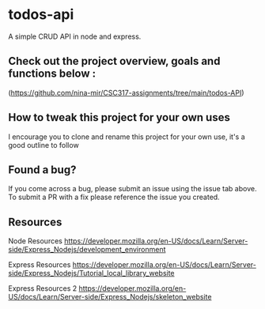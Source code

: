 # todos-api
A simple CRUD API in node and express.

## Check out the project overview, goals and functions below :
(https://github.com/nina-mir/CSC317-assignments/tree/main/todos-API)

## How to tweak this project for your own uses
I encourage you to clone and rename this project for your own use, it's a good outline to follow

## Found a bug?
If you come across a bug, please submit an issue using the issue tab above. To submit a PR with a fix please reference the issue you created.

## Resources
Node Resources https://developer.mozilla.org/en-US/docs/Learn/Server-side/Express_Nodejs/development_environment

Express Resources https://developer.mozilla.org/en-US/docs/Learn/Server-side/Express_Nodejs/Tutorial_local_library_website

Express Resources 2 https://developer.mozilla.org/en-US/docs/Learn/Server-side/Express_Nodejs/skeleton_website